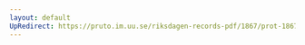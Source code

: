 ```yaml
---
layout: default
UpRedirect: https://pruto.im.uu.se/riksdagen-records-pdf/1867/prot-1867--fk--427/prot-1867--fk--427_078.pdf
---
```

